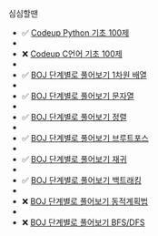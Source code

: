 <!--
**hwangwoojin/hwangwoojin** is a ✨ _special_ ✨ repository because its `README.md` (this file) appears on your GitHub profile.
-->

<!--
✅❌
-->

심심할땐

- ✅ [Codeup Python 기초 100제](https://codeup.kr/problemsetsol.php?psid=33)
- 
- ❌ [Codeup C언어 기초 100제](https://codeup.kr/problemsetsol.php?psid=23)
- 
- ✅ [BOJ 단계별로 풀어보기 1차원 배열](https://www.acmicpc.net/step/6)
- 
- ✅ [BOJ 단계별로 풀어보기 문자열](https://www.acmicpc.net/step/7)
- 
- ✅ [BOJ 단계별로 풀어보기 정렬](https://www.acmicpc.net/step/9)
- 
- ✅ [BOJ 단계별로 풀어보기 브루트포스](https://www.acmicpc.net/step/22)
- 
- ✅ [BOJ 단계별로 풀어보기 재귀](https://www.acmicpc.net/step/19)
- 
- ✅ [BOJ 단계별로 풀어보기 백트래킹](https://www.acmicpc.net/step/34)
- 
- ❌ [BOJ 단계별로 풀어보기 동적계획법](https://www.acmicpc.net/step/16)
- 
- ❌ [BOJ 단계별로 풀어보기 BFS/DFS](https://www.acmicpc.net/step/24)
